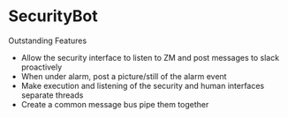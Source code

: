 # SecurityBot

Outstanding Features
* Allow the security interface to listen to ZM and post messages to slack proactively
* When under alarm, post a picture/still of the alarm event
* Make execution and listening of the security and human interfaces separate threads
* Create a common message bus pipe them together